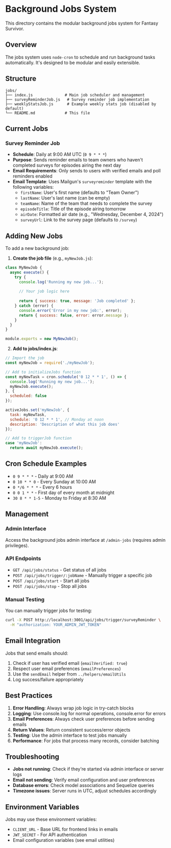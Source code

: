 # Background Jobs System

This directory contains the modular background jobs system for Fantasy Survivor.

## Overview

The jobs system uses `node-cron` to schedule and run background tasks automatically. It's designed to be modular and easily extensible.

## Structure

```
jobs/
├── index.js              # Main job scheduler and management
├── surveyReminderJob.js   # Survey reminder job implementation
├── weeklyStatsJob.js      # Example weekly stats job (disabled by default)
└── README.md             # This file
```

## Current Jobs

### Survey Reminder Job
- **Schedule**: Daily at 9:00 AM UTC (`0 9 * * *`)
- **Purpose**: Sends reminder emails to team owners who haven't completed surveys for episodes airing the next day
- **Email Requirements**: Only sends to users with verified emails and poll reminders enabled
- **Email Template**: Uses Mailgun's `surveyreminder` template with the following variables:
  - `firstName`: User's first name (defaults to "Team Owner")
  - `lastName`: User's last name (can be empty)
  - `teamName`: Name of the team that needs to complete the survey
  - `episodeTitle`: Title of the episode airing tomorrow
  - `airDate`: Formatted air date (e.g., "Wednesday, December 4, 2024")
  - `surveyUrl`: Link to the survey page (defaults to `/survey`)

## Adding New Jobs

To add a new background job:

1. **Create the job file** (e.g., `myNewJob.js`):
```javascript
class MyNewJob {
  async execute() {
    try {
      console.log('Running my new job...');
      
      // Your job logic here
      
      return { success: true, message: 'Job completed' };
    } catch (error) {
      console.error('Error in my new job:', error);
      return { success: false, error: error.message };
    }
  }
}

module.exports = new MyNewJob();
```

2. **Add to jobs/index.js**:
```javascript
// Import the job
const myNewJob = require('./myNewJob');

// Add to initializeJobs function
const myNewTask = cron.schedule('0 12 * * 1', () => {
  console.log('Running my new job...');
  myNewJob.execute();
}, {
  scheduled: false
});

activeJobs.set('myNewJob', {
  task: myNewTask,
  schedule: '0 12 * * 1', // Monday at noon
  description: 'Description of what this job does'
});

// Add to triggerJob function
case 'myNewJob':
  return await myNewJob.execute();
```

## Cron Schedule Examples

- `0 9 * * *` - Daily at 9:00 AM
- `0 10 * * 0` - Every Sunday at 10:00 AM
- `0 */6 * * *` - Every 6 hours
- `0 0 1 * *` - First day of every month at midnight
- `30 8 * * 1-5` - Monday to Friday at 8:30 AM

## Management

### Admin Interface
Access the background jobs admin interface at `/admin-jobs` (requires admin privileges).

### API Endpoints
- `GET /api/jobs/status` - Get status of all jobs
- `POST /api/jobs/trigger/:jobName` - Manually trigger a specific job
- `POST /api/jobs/start` - Start all jobs
- `POST /api/jobs/stop` - Stop all jobs

### Manual Testing
You can manually trigger jobs for testing:
```bash
curl -X POST http://localhost:3001/api/jobs/trigger/surveyReminder \
  -H "authorization: YOUR_ADMIN_JWT_TOKEN"
```

## Email Integration

Jobs that send emails should:
1. Check if user has verified email (`emailVerified: true`)
2. Respect user email preferences (`emailPreferences`)
3. Use the `sendEmail` helper from `../helpers/emailUtils`
4. Log success/failure appropriately

## Best Practices

1. **Error Handling**: Always wrap job logic in try-catch blocks
2. **Logging**: Use console.log for normal operations, console.error for errors
3. **Email Preferences**: Always check user preferences before sending emails
4. **Return Values**: Return consistent success/error objects
5. **Testing**: Use the admin interface to test jobs manually
6. **Performance**: For jobs that process many records, consider batching

## Troubleshooting

- **Jobs not running**: Check if they're started via admin interface or server logs
- **Email not sending**: Verify email configuration and user preferences
- **Database errors**: Check model associations and Sequelize queries
- **Timezone issues**: Server runs in UTC, adjust schedules accordingly

## Environment Variables

Jobs may use these environment variables:
- `CLIENT_URL` - Base URL for frontend links in emails
- `JWT_SECRET` - For API authentication
- Email configuration variables (see email utilities)
